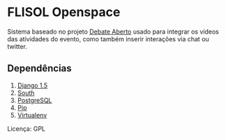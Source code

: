 # FLISOL Openspace


Sistema baseado no projeto [Debate Aberto](https://github.com/pr-snas/debateaberto) usado para integrar os vídeos das atividades
do evento, como também inserir interações via chat ou twitter.

## Dependências

1. [Django 1.5](https://djangoproject.com)
2. [South](http://south.aeracode.org)
3. [PostgreSQL](http://www.postgresql.org/)
4. [Pip](https://pypi.python.org/pypi/pip)
5. [Virtualenv](https://pypi.python.org/pypi/virtualenv)

Licença: GPL
